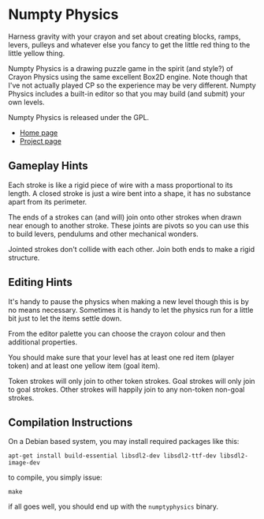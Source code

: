 Numpty Physics
==============

Harness gravity with your crayon and set about creating blocks, ramps, levers,
pulleys and whatever else you fancy to get the little red thing to the little
yellow thing.

Numpty Physics is a drawing puzzle game in the spirit (and style?) of Crayon
Physics using the same excellent Box2D engine. Note though that I've not
actually played CP so the experience may be very different. Numpty Physics
includes a built-in editor so that you may build (and submit) your own levels.

Numpty Physics is released under the GPL.

 * [Home page](http://thp.io/2015/numptyphysics/)
 * [Project page](http://github.com/thp/numptyphysics/)


Gameplay Hints
--------------

Each stroke is like a rigid piece of wire with a mass proportional to its
length. A closed stroke is just a wire bent into a shape, it has no substance
apart from its perimeter.

The ends of a strokes can (and will) join onto other strokes when drawn near
enough to another stroke. These joints are pivots so you can use this to build
levers, pendulums and other mechanical wonders.

Jointed strokes don't collide with each other. Join both ends to make a rigid
structure.


Editing Hints
-------------

It's handy to pause the physics when making a new level though this is by no
means necessary. Sometimes it is handy to let the physics run for a little bit
just to let the items settle down.

From the editor palette you can choose the crayon colour and then additional
properties.

You should make sure that your level has at least one red item (player token)
and at least one yellow item (goal item).

Token strokes will only join to other token strokes. Goal strokes will only
join to goal strokes. Other strokes will happily join to any non-token non-goal
strokes.


Compilation Instructions
------------------------

On a Debian based system, you may install required packages like this:

	apt-get install build-essential libsdl2-dev libsdl2-ttf-dev libsdl2-image-dev

to compile, you simply issue:

	make

if all goes well, you should end up with the `numptyphysics` binary.

